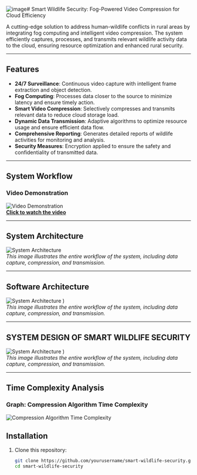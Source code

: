![image](https://github.com/user-attachments/assets/9775be21-5c90-49b1-99ba-17b6c0928e5f)# Smart Wildlife Security: Fog-Powered Video Compression for Cloud Efficiency

A cutting-edge solution to address human-wildlife conflicts in rural areas by integrating fog computing and intelligent video compression. The system efficiently captures, processes, and transmits relevant wildlife activity data to the cloud, ensuring resource optimization and enhanced rural security.

---

## Features

- **24/7 Surveillance**: Continuous video capture with intelligent frame extraction and object detection.
- **Fog Computing**: Processes data closer to the source to minimize latency and ensure timely action.
- **Smart Video Compression**: Selectively compresses and transmits relevant data to reduce cloud storage load.
- **Dynamic Data Transmission**: Adaptive algorithms to optimize resource usage and ensure efficient data flow.
- **Comprehensive Reporting**: Generates detailed reports of wildlife activities for monitoring and analysis.
- **Security Measures**: Encryption applied to ensure the safety and confidentiality of transmitted data.

---

## System Workflow

### Video Demonstration

![Video Demonstration](path/to/video-placeholder.png)  
**[Click to watch the video](https://github.com/yourusername/smart-wildlife-security/blob/main/assets/video/demo.mp4)**  

---

## System Architecture

![System Architecture](![image](https://github.com/user-attachments/assets/74f8aac2-82c3-4d17-a792-e91f7bd35d54)
)  
*This image illustrates the entire workflow of the system, including data capture, compression, and transmission.*

---

## Software Architecture

![System Architecture](![image](https://github.com/user-attachments/assets/d07a6684-6015-4ff4-9ad3-e695953fb7b7)
)
)  
*This image illustrates the entire workflow of the system, including data capture, compression, and transmission.*

---

## SYSTEM DESIGN OF SMART WILDLIFE SECURITY

![System Architecture](![image](https://github.com/user-attachments/assets/5ed7cc6c-1fe1-4138-919f-a286f23be688))
)  
*This image illustrates the entire workflow of the system, including data capture, compression, and transmission.*

---

## Time Complexity Analysis

### Graph: Compression Algorithm Time Complexity
![Compression Algorithm Time Complexity](![image](https://github.com/user-attachments/assets/b3abd980-bbcd-41c2-9f3f-895cc6b5f5b1)
)

## Installation

1. Clone this repository:
   ```bash
   git clone https://github.com/yourusername/smart-wildlife-security.git
   cd smart-wildlife-security
